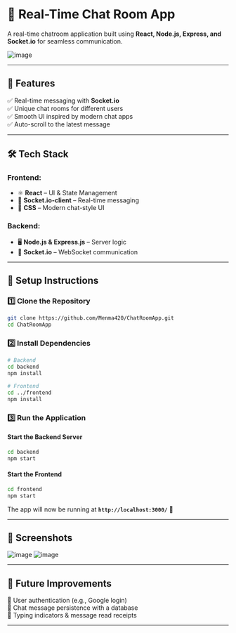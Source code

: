 # **🔹 Real-Time Chat Room App**  
A real-time chatroom application built using **React, Node.js, Express, and Socket.io** for seamless communication.  

![image](https://github.com/user-attachments/assets/dbfaec02-b630-4d22-9680-fca9ec23a570)


---

## 🚀 **Features**  
✅ Real-time messaging with **Socket.io**  
✅ Unique chat rooms for different users  
✅ Smooth UI inspired by modern chat apps  
✅ Auto-scroll to the latest message  

---

## 🛠️ **Tech Stack**  
### **Frontend:**  
- ⚛️ **React** – UI & State Management  
- 💬 **Socket.io-client** – Real-time messaging  
- 🚀 **CSS** – Modern chat-style UI  

### **Backend:**  
- 🖥 **Node.js & Express.js** – Server logic  
- 📡 **Socket.io** – WebSocket communication  

---

## 🔧 **Setup Instructions**  

### **1️⃣ Clone the Repository**  
```bash
git clone https://github.com/Menma420/ChatRoomApp.git
cd ChatRoomApp
```

### **2️⃣ Install Dependencies**  
```bash
# Backend
cd backend
npm install

# Frontend
cd ../frontend
npm install
```

### **3️⃣ Run the Application**  

#### **Start the Backend Server**  
```bash
cd backend
npm start
```

#### **Start the Frontend**  
```bash
cd frontend
npm start
```

The app will now be running at **`http://localhost:3000/`** 🚀  

---

## 📸 **Screenshots**  
![image](https://github.com/user-attachments/assets/1fbc49ea-2aac-48cd-ad42-3d699e194804)
![image](https://github.com/user-attachments/assets/f1003019-6a1b-49f7-868f-d5a951c43466)



---

## 🎯 **Future Improvements**  
📌 User authentication (e.g., Google login)  
📌 Chat message persistence with a database  
📌 Typing indicators & message read receipts  

---
